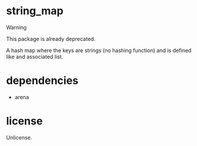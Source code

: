 # string_map

> [!WARNING]
> This package is already deprecated.

A hash map where the keys are strings (no hashing function) and is defined like and associated list.

# dependencies

- arena

# license

Unlicense.
